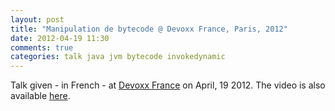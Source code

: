 ```yaml
---
layout: post
title: "Manipulation de bytecode @ Devoxx France, Paris, 2012"
date: 2012-04-19 11:30
comments: true
categories: talk java jvm bytecode invokedynamic
---
```


Talk given - in French - at [Devoxx France](http://www.devoxx.com/display/FR12/Manipulation+de+bytecode+++democratisons+la+magie+noire) on April, 19 2012. The video is also available [here](http://www.parleys.com/#st=5&id=3190&sl=95).

<script async class="speakerdeck-embed" data-id="4f9014fca54208002201865a" data-ratio="1.7777777777777777" src="//speakerdeck.com/assets/embed.js"></script>

